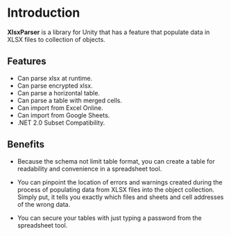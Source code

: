 # Introduction

**XlsxParser** is a library for Unity that has a feature that populate data in XLSX files to collection of objects.

## Features
- Can parse xlsx at runtime.
- Can parse encrypted xlsx.
- Can parse a horizontal table.
- Can parse a table with merged cells.
- Can import from Excel Online.
- Can import from Google Sheets.
- .NET 2.0 Subset Compatibility. 

## Benefits
- Because the schema not limit table format, you can create a table for readability and convenience in a spreadsheet tool.

- You can pinpoint the location of errors and warnings created during the process of populating data from XLSX files into the object collection. Simply put, it tells you exactly which files and sheets and cell addresses of the wrong data.

- You can secure your tables with just typing a password from the spreadsheet tool.

